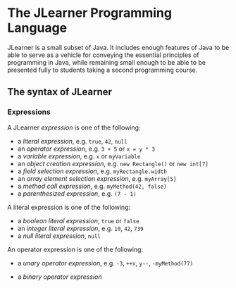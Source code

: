 # The JLearner Programming Language

JLearner is a small subset of Java. It includes enough features of Java to be
able to serve as a vehicle for conveying the essential principles of
programming in Java, while remaining small enough to be able to be presented
fully to students taking a second programming course.

## The syntax of JLearner

### Expressions

A JLearner *expression* is one of the following:
- a *literal expression*, e.g. `true`, `42`, `null`
- an *operator expression*, e.g. `3 + 5` or `x = y * 3`
- a *variable expression*, e.g. `x` or `myVariable`
- an *object creation expression*, e.g. `new Rectangle()` or `new int[7]`
- a *field selection expression*, e.g. `myRectangle.width`
- an *array element selection expression*, e.g. `myArray[5]`
- a *method call expression*, e.g. `myMethod(42, false)`
- a *parenthesized expression*, e.g. `(7 - 1)`

A literal expression is one of the following:
- a *boolean literal expression*, `true` or `false`
- an *integer literal expression*, e.g. `10`, `42`, `739`
- a *null literal expression*, `null`

An operator expression is one of the following:
- a *unary operator expression*, e.g. `-3`, `++x`, `y--`, `-myMethod(77)`
  
- a *binary operator expression*
